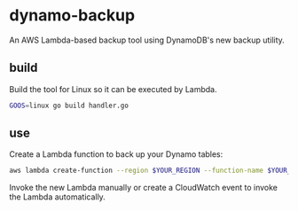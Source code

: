 # dynamo-backup

An AWS Lambda-based backup tool using DynamoDB's new backup utility.

## build

Build the tool for Linux so it can be executed by Lambda.

```sh
GOOS=linux go build handler.go
```

## use 

Create a Lambda function to back up your Dynamo tables:

```sh
aws lambda create-function --region $YOUR_REGION --function-name $YOUR_FUNCTION_NAME --memory 128 --role $YOUR_ROLE_ARN --runtime go1.x --zip-file fileb://handler.zip --handler handler
```

Invoke the new Lambda manually or create a CloudWatch event to invoke the Lambda automatically.

